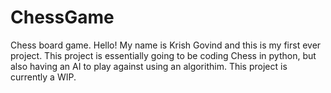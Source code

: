 # ChessGame
Chess board game.
Hello! My name is Krish Govind and this is my first ever project. This project is essentially going to be coding Chess in python, 
but also having an AI to play against using an algorithim. This project is currently a WIP.
